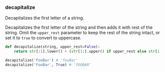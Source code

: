 ### decapitalize

Decapitalizes the first letter of a string.

Decapitalizes the first letter of the string and then adds it with rest of the string. Omit the `upper_rest` parameter to keep the rest of the string intact, or set it to `true` to convert to uppercase.

```python
def decapitalize(string, upper_rest=False):
    return str[:1].lower() + (str[1:].upper() if upper_rest else str[1:])
```

```python
decapitalize('FooBar') # 'fooBar'
decapitalize('FooBar', True) # 'fOOBAR'
```